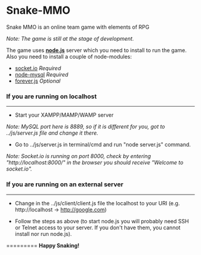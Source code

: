Snake-MMO
=========

Snake MMO is an online team game with elements of RPG

*Note: The game is still at the stage of development.*

The game uses **[node.js](http://nodejs.org/)** server which
you need to install to run the game. Also you need to install
a couple of node-modules:

* [socket.io](http://socket.io/) *Required*
* [node-mysql](https://github.com/felixge/node-mysql) *Required*
* [forever.js](https://github.com/nodejitsu/forever) *Optional*

### If you are running on localhost
---------------------

* Start your XAMPP/MAMP/WAMP server

*Note: MySQL port here is 8889, so if it is different for you,*
*got to ../js/server.js file and change it there.*

* Go to ../js/server.js in terminal/cmd and run "node server.js" command.

*Note: Socket.io is running on port 8000, check by entering*
*"http://localhost:8000/" in the browser you should receive*
*"Welcome to socket.io".*

### If you are running on an external server
----------------------

* Change in the ../js/client/client.js file the localhost to your URI
(e.g. http://localhost -> http://google.com)

* Follow the steps as above (to start node.js you will probably need
SSH or Telnet access to your server. If you don't have them, you cannot
install nor run node.js).

=========
**Happy Snaking!**


